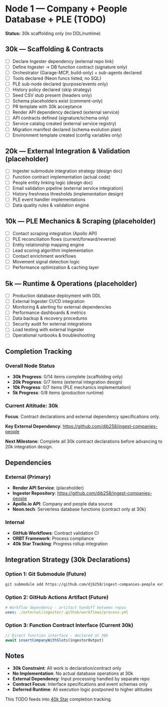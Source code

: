 # Node 1 — Company + People Database + PLE (TODO)

**Status:** 30k scaffolding only (no DDL/runtime)

## 30k — Scaffolding & Contracts

- [ ] Declare Ingester dependency (external repo link)
- [ ] Define Ingester → DB function contract (signature only)
- [ ] Orchestrator (Garage-MCP, build-only) + sub-agents declared
- [ ] Tools declared (Neon funcs listed, no SQL)
- [ ] PLE sub-node declared (purpose/events only)
- [ ] History policy declared (skip strategy)
- [ ] Seed CSV stub present (headers only)
- [ ] Schema placeholders exist (comment-only)
- [ ] PR template with 30k acceptance
- [ ] Render API dependency declared (external service)
- [ ] API contracts defined (signature/schema only)
- [ ] Service catalog created (external service registry)
- [ ] Migration manifest declared (schema evolution plan)
- [ ] Environment template created (config variables only)

## 20k — External Integration & Validation (placeholder)

- [ ] Ingester submodule integration strategy (design doc)
- [ ] Function contract implementation (actual code)
- [ ] People entity linking logic (design doc)
- [ ] Email validation pipeline (external service integration)
- [ ] History freshness thresholds (implementation design)
- [ ] PLE event handler implementations
- [ ] Data quality rules & validation engine

## 10k — PLE Mechanics & Scraping (placeholder)

- [ ] Contact scraping integration (Apollo API)
- [ ] PLE reconciliation flows (current/forward/reverse)
- [ ] Entity relationship mapping engine
- [ ] Lead scoring algorithm implementation
- [ ] Contact enrichment workflows
- [ ] Movement signal detection logic
- [ ] Performance optimization & caching layer

## 5k — Runtime & Operations (placeholder)

- [ ] Production database deployment with DDL
- [ ] External Ingester CI/CD integration
- [ ] Monitoring & alerting for external dependencies
- [ ] Performance dashboards & metrics
- [ ] Data backup & recovery procedures
- [ ] Security audit for external integrations
- [ ] Load testing with external Ingester
- [ ] Operational runbooks & troubleshooting

## Completion Tracking

### Overall Node Status
- **30k Progress**: 0/14 items complete (scaffolding only)
- **20k Progress**: 0/7 items (external integration design)
- **10k Progress**: 0/7 items (PLE mechanics implementation)
- **5k Progress**: 0/8 items (production runtime)

### Current Altitude: 30k
**Focus**: Contract declarations and external dependency specifications only.

**Key External Dependency**: https://github.com/djb258/ingest-companies-people

**Next Milestone**: Complete all 30k contract declarations before advancing to 20k integration design.

## Dependencies

### External (Primary)
- **Render API Service**: <render-api-repo-url> (placeholder)
- **Ingester Repository**: https://github.com/djb258/ingest-companies-people
- **Apollo.io API**: Company and people data source  
- **Neon.tech**: Serverless database functions (contract only at 30k)

### Internal
- **GitHub Workflows**: Contract validation CI
- **ORBT Framework**: Process compliance
- **40k Star Tracking**: Progress rollup integration

## Integration Strategy (30k Declarations)

### Option 1: Git Submodule (Future)
```bash
git submodule add https://github.com/djb258/ingest-companies-people external/ingestor
```

### Option 2: GitHub Actions Artifact (Future)
```yaml
# Workflow dependency - artifact handoff between repos
uses: ./external/ingestor/.github/workflows/process.yml
```

### Option 3: Function Contract Interface (Current 30k)
```typescript
// Direct function interface - declared at 30k
await insertCompanyWithSlots(ingestorOutput)
```

## Notes

- **30k Constraint**: All work is declaration/contract only
- **No Implementation**: No actual database operations at 30k
- **External Dependency**: Input processing handled by separate repo
- **Contract Focus**: Interface specifications and event schemas only
- **Deferred Runtime**: All execution logic postponed to higher altitudes

This TODO feeds into [40k Star](../../docs/40k_star.md) completion tracking.